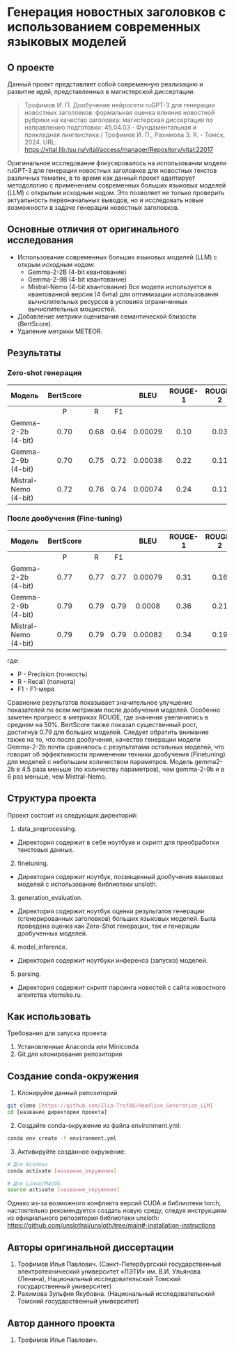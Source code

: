 # Генерация новостных заголовков с использованием современных языковых моделей

## О проекте

Данный проект представляет собой современную реализацию и развитие идей, представленных в магистерской диссертации:

> Трофимов И. П. Дообучение нейросети ruGPT-3 для генерации новостных заголовков: формальная оценка влияния новостной рубрики на качество заголовка: магистерская диссертация по направлению подготовки: 45.04.03 - Фундаментальная и прикладная лингвистика / Трофимов И. П., Рахимова З. Я. - Томск, 2024. URL: https://vital.lib.tsu.ru/vital/access/manager/Repository/vital:22017 

Оригинальное исследование фокусировалось на использовании модели ruGPT-3 для генерации новостных заголовков для новостных текстов различных тематик, в то время как данный проект адаптирует методологию с применением современных больших языковых моделей (LLM) с открытым исходным кодом. Это позволяет не только проверить актуальность первоначальных выводов, но и исследовать новые возможности в задаче генерации новостных заголовков.

## Основные отличия от оригинального исследования

- Использование современных больших языковых моделей (LLM) с открым исходным кодом:
  - Gemma-2-2B (4-bit квантование)
  - Gemma-2-9B (4-bit квантование)
  - Mistral-Nemo (4-bit квантование)
  Все модели используется в квантованной версии (4 бита) для оптимизации использования вычислительных ресурсов в условиях ограниченных вычислительных мощностей. 
- Добавление метрики оценивания семантической близости (BertScore).
- Удаление метрики METEOR.

## Результаты

### Zero-shot генерация

| Модель | BertScore |  |  | BLEU | ROUGE-1 | ROUGE-2 | ROUGE-L |
|:-------|:---------:|:--------:|:--------:|:-----:|:--------:|:--------:|:--------:|
| | P | R | F1 | | | | |
|Gemma-2-2b (4-bit) | 0.70 | 0.68 | 0.64 | 0.00029 | 0.10 | 0.03 | 0.08 |
|Gemma-2-9b (4-bit) | 0.70 | 0.75 | 0.72 | 0.00038 | 0.22 | 0.11 | 0.20 |
|Mistral-Nemo (4-bit) | 0.72 | 0.76 | 0.74 | 0.00074 | 0.24 | 0.11 | 0.22 |

### После дообучения (Fine-tuning)

| Модель | BertScore |  |  | BLEU | ROUGE-1 | ROUGE-2 | ROUGE-L |
|:-------|:---------:|:--------:|:--------:|:-----:|:--------:|:--------:|:--------:|
| | P | R | F1 | | | | |
|Gemma-2-2b (4-bit) | 0.77 | 0.77 | 0.77 | 0.00079 | 0.31 | 0.16 | 0.29 |
|Gemma-2-9b (4-bit) | 0.79 | 0.79 | 0.79 | 0.0008 | 0.36 | 0.21 | 0.34 |
|Mistral-Nemo (4-bit) | 0.79 | 0.79 | 0.79 | 0.00082 | 0.34 | 0.19 | 0.32 |

где:
- P - Precision (точность)
- R - Recall (полнота)
- F1 - F1-мера

Сравнение результатов показывает значительное улучшение показателей по всем метрикам после дообучения моделей. Особенно заметен прогресс в метриках ROUGE, где значения увеличились в среднем на 50%. BertScore также показал существенный рост, достигнув 0.79 для больших моделей.
Следует обратить внимание также на то, что после дообучения, качество генерации модели Gemma-2-2b почти сравнялось с результатами остальных моделей, что говорит об эффективности применении техники дообучения (Finetuning) для моделей с небольшим количеством параметров. Модель gemma2-2b в 4.5 раза меньше (по количеству параметров), чем gemma-2-9b и в 6 раз меньше, чем Mistral-Nemo.

## Структура проекта

Проект состоит из следующих директорий:
1. data_preprocessing.
  - Директория содержит в себе ноутбуке и скрипт для преобработки текстовых данных.
2. finetuning.
  - Директория содержит ноутбук, посвященный дообучения языковых моделей с использование библиотеки unsloth.
3. generation_evaluation.
  - Директория содержит ноутбук оценки результатов генерации (сгенерированных заголовков) больших языковых моделей.
    Была проведена оценка как Zero-Shot генерации, так и генерации дообученных моделей.
4. model_inference.
  - Директория содержит ноутбуки инференса (запуска) моделей.
5. parsing.
  - Директория содержит скрипт парсинга новостей с сайта новостного агентства vtomske.ru.

## Как использовать

Требования для запуска проекта:<br>
1. Установленные Anaconda или Miniconda
2. Git для клонирования репозитория

## Создание conda-окружения

1. Клонируйте данный репозиторий
```bash
git clone [https://github.com/Ilia-Trof88/Headline_Generation_LLM]
cd [название директории проекта]
```

2. Создайте conda-окружение из файла environment.yml:
```bash
conda env create -f environment.yml
```

3. Активируйте созданное окружение:
```bash
# Для Windows
conda activate [название_окружения]

# Для Linux/MacOS
source activate [название_окружения]
```
Однако из-за возможного конфликта версий CUDA и библиотеки torch, настоятельно рекомендуется создать новую среду, следуя инструкциям из официального репозитория библиотеки unsloth: https://github.com/unslothai/unsloth/tree/main#-installation-instructions

## Авторы оригинальной диссертации

1. Трофимов Илья Павлович. (Санкт-Петербургский государственный электротехнический университет «ЛЭТИ» им. В.И. Ульянова (Ленина), Национальный исследовательский Томский государственный университет)
2. Рахимова Зульфия Якубовна. (Национальный исследовательский Томский государственный университет)

## Автор данного проекта

1. Трофимов Илья Павлович.